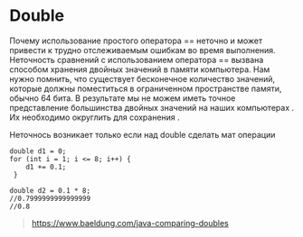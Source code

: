 # Double

Почему использование простого оператора == неточно и может привести к трудно отслеживаемым ошибкам во время выполнения.
Неточность сравнений с использованием оператора == вызвана способом хранения двойных значений в памяти компьютера. Нам
нужно помнить, что существует бесконечное количество значений, которые должны поместиться в ограниченном пространстве
памяти, обычно 64 бита. В результате мы не можем иметь точное представление большинства двойных значений на наших
компьютерах . Их необходимо округлить для сохранения .

Неточнось возникает только если над double сделать мат операции
```
double d1 = 0;
for (int i = 1; i <= 8; i++) {
    d1 += 0.1;
 }

double d2 = 0.1 * 8;
//0.7999999999999999
//0.8
```

> <https://www.baeldung.com/java-comparing-doubles>